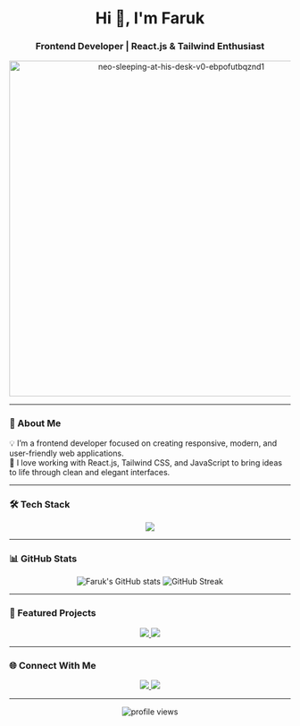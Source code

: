 <!-- Faruk Ozgu | Frontend Developer -->

<h1 align="center">Hi 👋, I'm Faruk</h1>
<h3 align="center">Frontend Developer | React.js & Tailwind Enthusiast</h3>

<p align="center">
<img width="600" height="600" alt="neo-sleeping-at-his-desk-v0-ebpofutbqznd1" src="https://github.com/user-attachments/assets/02d5e650-2f50-4bda-9ced-612c38b06a18" />
</p>

---

### 🧠 About Me

💡 I’m a frontend developer focused on creating responsive, modern, and user-friendly web applications.  
🚀 I love working with React.js, Tailwind CSS, and JavaScript to bring ideas to life through clean and elegant interfaces.

---

### 🛠️ Tech Stack

<p align="center">
  <img src="https://skillicons.dev/icons?i=html,css,js,react,tailwind" />
</p>

---

### 📊 GitHub Stats

<p align="center">
  <img src="https://github-readme-stats.vercel.app/api?username=farukozgu&show_icons=true&theme=transparent&hide_title=true&hide_border=true&text_color=9f9f9f&icon_color=2F81F7" alt="Faruk's GitHub stats" />
  <img src="https://github-readme-streak-stats.herokuapp.com/?user=farukozgu&theme=transparent&hide_border=true" alt="GitHub Streak" />
</p>

---

### 📌 Featured Projects

<p align="center">
  <a href="https://github.com/farukozgu/react-todo-app-final">
    <img src="https://github-readme-stats.vercel.app/api/pin/?username=farukozgu&repo=react-todo-app-final&theme=transparent&hide_border=true" />
  </a>
  <a href="https://github.com/farukozgu/job-listing-project">
    <img src="https://github-readme-stats.vercel.app/api/pin/?username=farukozgu&repo=job-listing-project&theme=transparent&hide_border=true" />
  </a>
</p>

---

### 🌐 Connect With Me

<p align="center">
  <a href="https://www.linkedin.com/in/farukozgu/" target="_blank">
    <img src="https://skillicons.dev/icons?i=linkedin" />
  </a>
  <a href="mailto:farukozgufb@gmail.com">
    <img src="https://skillicons.dev/icons?i=gmail" />
  </a>
</p>

---

<p align="center">
  <img src="https://komarev.com/ghpvc/?username=farukozgu&label=Profile+Views&color=2F81F7&style=flat" alt="profile views" />
</p>
